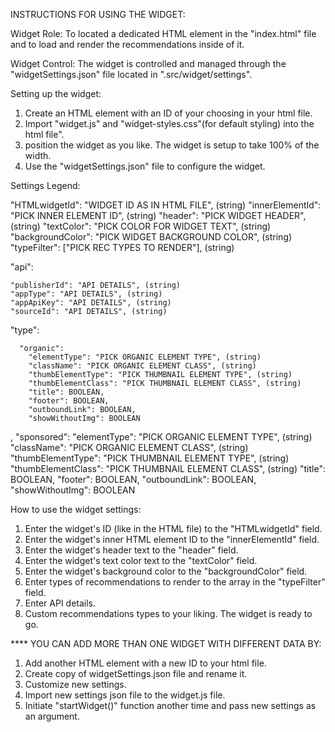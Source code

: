 INSTRUCTIONS FOR USING THE WIDGET:

Widget Role:
To located a dedicated HTML element in the "index.html" file and to load and render the recommendations inside of it.

Widget Control:
The widget is controlled and managed through the "widgetSettings.json" file located in ".src/widget/settings". 

Setting up the widget:
1. Create an HTML element with an ID of your choosing in your html file.
2. Import "widget.js" and "widget-styles.css"(for default styling) into the html file".
3. position the widget as you like. The widget is setup to take 100% of the width.
4. Use the "widgetSettings.json" file to configure the widget.


Settings Legend:

  "HTMLwidgetId": "WIDGET ID AS IN HTML FILE", (string)
  "innerElementId": "PICK INNER ELEMENT ID", (string)
  "header": "PICK WIDGET HEADER", (string)
  "textColor": "PICK COLOR FOR WIDGET TEXT", (string)
  "backgroundColor": "PICK WIDGET BACKGROUND COLOR", (string)
  "typeFilter": ["PICK REC TYPES TO RENDER"], (string)

  "api": 

    "publisherId": "API DETAILS", (string)
    "appType": "API DETAILS", (string)
    "appApiKey": "API DETAILS", (string)
    "sourceId": "API DETAILS", (string)

  "type":

      "organic": 
        "elementType": "PICK ORGANIC ELEMENT TYPE", (string)
        "className": "PICK ORGANIC ELEMENT CLASS", (string)
        "thumbElementType": "PICK THUMBNAIL ELEMENT TYPE", (string)
        "thumbElementClass": "PICK THUMBNAIL ELEMENT CLASS", (string)
        "title": BOOLEAN,
        "footer": BOOLEAN,
        "outboundLink": BOOLEAN,
        "showWithoutImg": BOOLEAN
  ,
      "sponsored": 
        "elementType": "PICK ORGANIC ELEMENT TYPE", (string)
        "className": "PICK ORGANIC ELEMENT CLASS", (string)
        "thumbElementType": "PICK THUMBNAIL ELEMENT TYPE", (string)
        "thumbElementClass": "PICK THUMBNAIL ELEMENT CLASS", (string)
        "title": BOOLEAN,
        "footer": BOOLEAN,
        "outboundLink": BOOLEAN,
        "showWithoutImg": BOOLEAN

How to use the widget settings:
1. Enter the widget's ID (like in the HTML file) to the "HTMLwidgetId" field.
2. Enter the widget's inner HTML element ID to the "innerElementId" field.
3. Enter the widget's header text to the "header" field.
4. Enter the widget's text color text to the "textColor" field.
5. Enter the widget's background color to the "backgroundColor" field.
6. Enter types of recommendations to render to the array in the "typeFilter" field.
7. Enter API details.
8. Custom recommendations types to your liking.
The widget is ready to go.

**** YOU CAN ADD MORE THAN ONE WIDGET WITH DIFFERENT DATA BY: 
1. Add another HTML element with a new ID to your html file.
2. Create copy of widgetSettings.json file and rename it.
3. Customize new settings.
4. Import new settings json file to the widget.js file.
5. Initiate "startWidget()" function another time and pass new settings as an argument.




